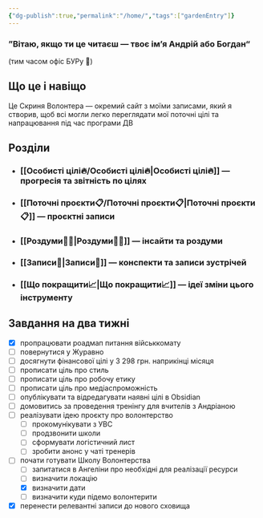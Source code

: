 ```yaml
---
{"dg-publish":true,"permalink":"/home/","tags":["gardenEntry"]}
---
```


### ”Вітаю, якщо ти це читаєш — твоє ім’я **Андрій** або **Богдан**“
(тим часом офіс БУРу 🤯)

## Що це і навіщо
Це Скриня Волонтера — окремий сайт з моїми записами, який я створив, щоб всі могли легко переглядати мої поточні цілі та напрацювання під час програми ДВ

## Розділи
- ### [[Особисті цілі🔥/Особисті цілі🔥\|Особисті цілі🔥]] — прогресія та звітність по цілях
- ### [[Поточні проєкти📋/Поточні проєкти📋\|Поточні проєкти📋]] — проєктні записи
- ### [[Роздуми🧘‍♀️\|Роздуми🧘‍♀️]] — інсайти та роздуми
- ### [[Записи📝\|Записи📝]] — конспекти та записи зустрічей
- ### [[Що покращити📈\|Що покращити📈]] — ідеї зміни цього інструменту
  
## Завдання на два тижні
- [x] пропрацювати роадмап питання військкомату
- [ ] повернутися у Журавно
- [ ] досягнути фінансової цілі у 3 298 грн. наприкінці місяця
- [ ] прописати ціль про стиль
- [ ] прописати ціль про робочу етику
- [ ] прописати ціль про медіаспроможність
- [ ] опублікувати та відредагувати наявні цілі в Obsidian
- [ ] домовитись за проведення тренінгу для вчителів з Андріаною
- [ ] реалізувати ідею проєкту про волонтерство
	- [ ] прокомунікувати з УВС
	- [ ] продзвонити школи
	- [ ] сформувати логістичний лист
	- [ ] зробити анонс у чаті тренерів
- [ ] почати готувати Школу Волонтерства
	- [ ] запитатися в Ангеліни про необхідні для реалізації ресурси
	- [ ] визначити локацію
	- [x] визначити дати
	- [ ] визначити куди підемо волонтерити
- [x] перенести релевантні записи до нового сховища